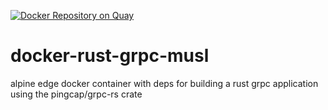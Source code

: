 [![Docker Repository on Quay](https://quay.io/repository/thinktainer/rust-grpc-musl/status "Docker Repository on Quay")](https://quay.io/repository/thinktainer/rust-grpc-musl)

# docker-rust-grpc-musl
alpine edge docker container with deps for building a rust grpc application using the pingcap/grpc-rs crate
